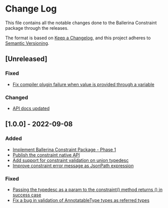 # Change Log
This file contains all the notable changes done to the Ballerina Constraint package through the releases.

The format is based on [Keep a Changelog](https://keepachangelog.com/en/1.0.0/), and this project adheres to [Semantic Versioning](https://semver.org/spec/v2.0.0.html).

## [Unreleased]

### Fixed
- [Fix compiler plugin failure when value is provided through a variable](https://github.com/ballerina-platform/ballerina-standard-library/issues/3580)

### Changed
- [API docs updated](https://github.com/ballerina-platform/ballerina-standard-library/issues/3463)

## [1.0.0] - 2022-09-08

### Added
- [Implement Ballerina Constraint Package - Phase 1](https://github.com/ballerina-platform/ballerina-standard-library/issues/2861)
- [Publish the constraint native API](https://github.com/ballerina-platform/ballerina-standard-library/issues/3109)
- [Add support for constraint validation on union typedesc](https://github.com/ballerina-platform/ballerina-standard-library/issues/3130)
- [Improve constraint error message as JsonPath expression](https://github.com/ballerina-platform/ballerina-standard-library/issues/3143)

### Fixed
- [Passing the typedesc as a param to the constraint() method returns () in success case ](https://github.com/ballerina-platform/ballerina-standard-library/issues/3107)
- [Fix a bug in validation of AnnotatableType types as referred types](https://github.com/ballerina-platform/ballerina-standard-library/issues/3113)
